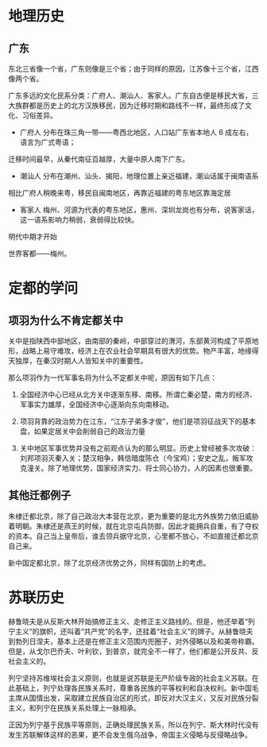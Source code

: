 # 地理历史

## 广东

东北三省像一个省，广东则像是三个省；由于同样的原因，江苏像十三个省，江西像两个省。

广东多远的文化民系分类：广府人、潮汕人、客家人。广东自古便是移民大省，三大族群都是历史上的北方汉族移民，因为迁移时期和路线不一样，最终形成了文化、习俗差异。

- 广府人
分布在珠三角一带——粤西北地区，人口站广东省本地人 6 成左右，语言为广式粤语；

迁移时间最早，从秦代南征百越厚，大量中原人南下广东。

- 潮汕人
分布在潮州、汕头、揭阳，地理位置上亲近福建，潮汕话属于闽南语系

相比广府人稍晚来粤，移民自闽南地区，再靠近福建的粤东地区靠海定居

- 客家人
梅州、河源为代表的粤东地区，惠州、深圳龙岗也有分布，说客家话，这一语系影响力稍弱，衰弱得比较快。

明代中期才开始

世界客都——梅州。


# 定都的学问

## 项羽为什么不肯定都关中

关中是指陕西中部地区，由南部的秦岭，中部穿过的渭河，东部黄河构成了平原地形，战略上易守难攻，经济上在农业社会早期具有很大的优势。物产丰富，地缘得天独厚，在秦汉时期人人皆知关中的重要性。

那么项羽作为一代军事名将为什么不定都关中呢，原因有如下几点：

1. 全国经济中心已经从北方关中逐渐东移、南移。所谓亡秦必楚，南方的经济、军事实力雄厚，全国经济中心逐渐向东向南移动。

2. 项羽背靠的政治势力在江东，“江东子弟多才俊”，他们是项羽征战天下的基本盘，如果定居关中会削弱自己的政治力量

3. 关中地区军事优势并没有之前观点认为的那么明显。历史上曾经被多次攻破：刘邦项羽灭秦入关；楚汉相争，韩信暗度陈仓（今宝鸡）；安史之乱，叛军攻克潼关。除了地理优势，国家经济实力、将士同心协力，人的因素也很重要。

## 其他迁都例子

朱棣迁都北京，除了自己政治大本营在北京，更为重要的是北方外族势力依旧威胁着明朝。朱棣还是燕王的时候，就在北京屯兵防御，因此才能拥兵自重，有了夺权的资本。自己当上皇帝后，谁去领兵据守北京，心里都不放心，不如直接迁都北京自己来。

新中国定都北京，除了北京经济优势之外，同样有国防上的考虑。

# 苏联历史

赫鲁晓夫是从反斯大林开始搞修正主义、走修正主义路线的。但是，他还举着“列宁主义”的旗帜，还叫着“共产党”的名字，还挂着“社会主义”的牌子。从赫鲁晓夫到勃列日涅夫，基本上还是在修正主义范围内兜圈子，对外侵略以及和美帝称霸。但是，从戈尔巴乔夫、叶利钦，到普京，就完全不一样了，他们都是公开反共、反社会主义的。

列宁坚持苏维埃社会主义原则，也就是说苏联是无产阶级专政的社会主义苏联。在此基础上，列宁处理各民族关系时，尊重各民族的平等权利和自决权利。新中国毛主席从国情出发，采取建立民族自治区的形式，即反对大汉主义，又反对民族分裂主义，和列宁在民族关系处理上一脉相承。

正因为列宁基于民族平等原则，正确处理民族关系，所以在列宁、斯大林时代没有发生苏联解体这样的恶果，更不会发生俄乌战争，帝国主义侵略与反侵略战争。
